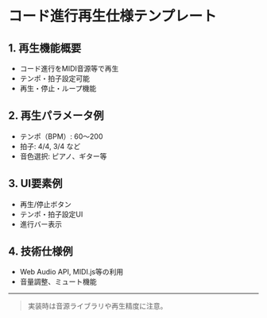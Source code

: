 # コード進行再生仕様テンプレート

## 1. 再生機能概要
- コード進行をMIDI音源等で再生
- テンポ・拍子設定可能
- 再生・停止・ループ機能

## 2. 再生パラメータ例
- テンポ（BPM）: 60～200
- 拍子: 4/4, 3/4 など
- 音色選択: ピアノ、ギター等

## 3. UI要素例
- 再生/停止ボタン
- テンポ・拍子設定UI
- 進行バー表示

## 4. 技術仕様例
- Web Audio API, MIDI.js等の利用
- 音量調整、ミュート機能

---
> 実装時は音源ライブラリや再生精度に注意。
